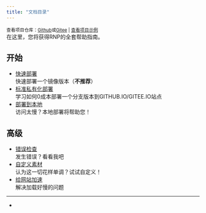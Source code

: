```yaml
---
title: "文档目录"
---
```

<small>查看项目仓库：<a href="https://github.com/kdxhub/random_name_picker/">Github</a>或<a href="https://gitee.com/kdxiaoyi/random_name_picker/">Gitee</a> | <a href="https://kdxhub.github.io/random_name_picker/">查看项目示例</a> </small><br>
在这里，您将获得RNP的全套帮助指南。

## 开始
* [快速部署](./start/deploy_by_query)<br>快速部署一个镜像版本（**不推荐**）
* [标准私有化部署](./start/deploy)<br>学习如何0成本部署一个分支版本到GITHUB.IO/GITEE.IO站点
* [部署到本地](./start/deploy_to_local)<br>访问太慢？本地部署将帮助您！

## 高级
* [错误检查](./development/errors)<br>发生错误？看看我吧
* [自定义素材](./development/diy)<br>认为这一切花样单调？试试自定义！
* [给网站加速](./development/boost)<br>解决加载好慢的问题


---
* [](./)<br>
